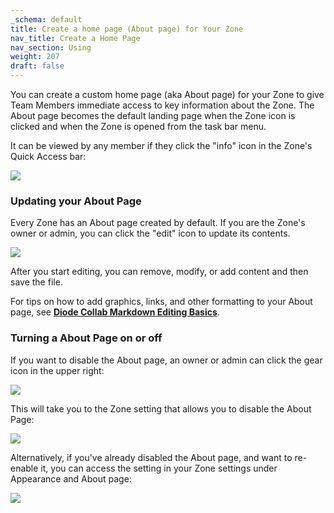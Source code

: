 ```yaml
---
_schema: default
title: Create a home page (About page) for Your Zone
nav_title: Create a Home Page
nav_section: Using
weight: 207
draft: false
---
```

You can create a custom home page (aka About page) for your Zone to give Team Members immediate access to key information about the Zone. The About page becomes the default landing page when the Zone icon is clicked and when the Zone is opened from the task bar menu.

It can be viewed by any member if they click the "info" icon in the Zone's Quick Access bar:

![](/uploads/image-101.png)

### **Updating your** About **Page**

Every Zone has an About page created by default.  If you are the Zone's owner or admin, you can click the "edit" icon to update its contents.

![](/uploads/image-100.png)

After you start editing, you can remove, modify, or add content and then save the file.

For tips on how to add graphics, links, and other formatting to your About page, see [**Diode Collab Markdown Editing Basics**](https://app.docs.diode.io/docs/features/markdown-editing-basics/).

### **Turning a** About **Page on or off**

If you want to disable the About page, an owner or admin can click the gear icon in the upper right:

![](/uploads/image-102.png)

This will take you to the Zone setting that allows you to disable the About Page:

![](/uploads/image-104.png)

Alternatively, if you've already disabled the About page, and want to re-enable it, you can access the setting in your Zone settings under Appearance and About page:

![](/uploads/image-105.png)

&nbsp;